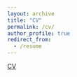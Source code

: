 ```yaml
---
layout: archive
title: "CV"
permalink: /cv/
author_profile: true
redirect_from:
  - /resume
---
```


<a href= "https://cobrienudry.github.io/files/O_Brien_UdryCleo_07_15_21.pdf">CV</a>

